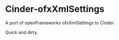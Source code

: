 Cinder-ofxXmlSettings
=====================

A port of openFrameworks ofxXmlSettings to Cinder.

Quick and dirty.

